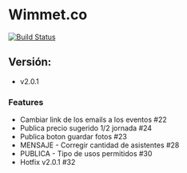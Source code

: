 # Wimmet.co

[![Build Status](https://travis-ci.com/rojasa19/wimet.svg?token=BjDRXithoZT25uYjeTFc&branch=develop)](https://travis-ci.com/rojasa19/wimet)

## Versión: 
- v2.0.1

### Features
- Cambiar link de los emails a los eventos #22
- Publica precio sugerido 1/2 jornada #24
- Publica boton guardar fotos #23
- MENSAJE - Corregir cantidad de asistentes #28
- PUBLICA - Tipo de usos permitidos #30
- Hotfix v2.0.1 #32